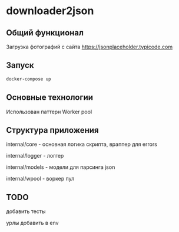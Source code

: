 # downloader2json

## Общий функционал

Загрузка фотографий с сайта https://jsonplaceholder.typicode.com

## Запуск

```bash
docker-compose up
```

## Основные технологии

Использован паттерн Worker pool

## Структура приложения

internal/core - основная логика скрипта, враппер для errors

internal/logger - логгер

internal/models - модели для парсинга json

internal/wpool - воркер пул

## TODO 

добавить тесты

урлы добавить в env
